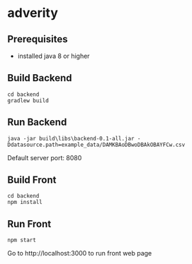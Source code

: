 # adverity

## Prerequisites
- installed java 8 or higher


## Build Backend
```
cd backend
gradlew build
```

## Run Backend
```
java -jar build\libs\backend-0.1-all.jar -Ddatasource.path=example_data/DAMKBAoDBwoDBAkOBAYFCw.csv
```
Default server port: 8080

## Build Front
```
cd backend
npm install
```

## Run Front
```
npm start
```

Go to http://localhost:3000 to run front web page
